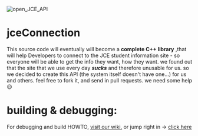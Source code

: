 ![open_JCE_API](https://fbcdn-sphotos-h-a.akamaihd.net/hphotos-ak-prn2/v/t34.0-12/10149237_10152127964958813_775866433_n.jpg?oh=0473349916fdf144fb28858c019e9abb&oe=532C523F&__gda__=1395419792_9c8dee8ecf04ce01270ca29bda2e538d)

jceConnection
=============

This source code will eventually will become a **complete C++ library** ,that will help Developers to connect to the JCE student information site - so everyone will be able to get the info they want, how they want.
we found out that the site that we use every day _**sucks**_ and therefore unusable for us.
so we decided to create this API (the system itself doesn't have one...) for us and others.
feel free to fork it, and send in pull requests. 
we need some help :wink:

building & debugging:
=============
For debugging and build HOWTO, [visit our wiki.](https://github.com/liranbg/jceConnection/wiki)
or jump right in -> [click here](https://github.com/liranbg/jceConnection/wiki/Debug-&-build)
